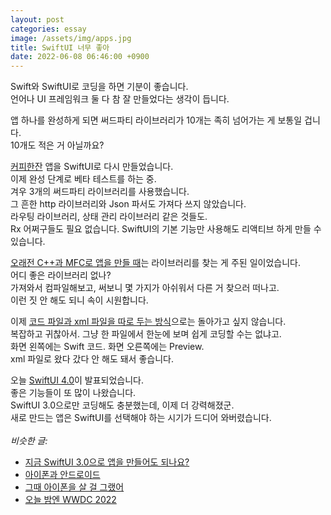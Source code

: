 ```yaml
---
layout: post
categories: essay
image: /assets/img/apps.jpg
title: SwiftUI 너무 좋아
date: 2022-06-08 06:46:00 +0900
---
```


Swift와 SwiftUI로 코딩을 하면 기분이 좋습니다.  
언어나 UI 프레임워크 둘 다 참 잘 만들었다는 생각이 듭니다.

앱 하나를 완성하게 되면 써드파티 라이브러리가 10개는 족히 넘어가는 게 보통일 겁니다.  
10개도 적은 거 아닐까요?

[커피한잔](https://withcoffee.app/) 앱을 SwiftUI로 다시 만들었습니다.  
이제 완성 단계로 베타 테스트를 하는 중.  
겨우 3개의 써드파티 라이브러리를 사용했습니다.  
그 흔한 http 라이브러리와 Json 파서도 가져다 쓰지 않았습니다.  
라우팅 라이브러리, 상태 관리 라이브러리 같은 것들도.  
Rx 어쩌구들도 필요 없습니다. SwiftUI의 기본 기능만 사용해도 리액티브 하게 만들 수 있습니다.

[오래전 C++과 MFC로 앱을 만들 때](/essay/2021/09/14/%EC%A0%9C%EA%B0%80-%EC%84%9C%EB%B2%84%EB%9E%91-%ED%81%B4%EB%9D%BC%EC%9D%B4%EC%96%B8%ED%8A%B8%EB%9E%91-%EB%8B%A4-%ED%95%A0%EA%B2%8C%EC%9A%94.html)는 라이브러리를 찾는 게 주된 일이었습니다.  
어디 좋은 라이브러리 없나?  
가져와서 컴파일해보고, 써보니 몇 가지가 아쉬워서 다른 거 찾으러 떠나고.  
이런 짓 안 해도 되니 속이 시원합니다.

이제 [코드 파일과 xml 파일을 따로 두는 방식](/essay/2022/08/19/maui.html)으로는 돌아가고 싶지 않습니다.  
복잡하고 귀찮아서. 그냥 한 파일에서 한눈에 보며 쉽게 코딩할 수는 없냐고.  
화면 왼쪽에는 Swift 코드. 화면 오른쪽에는 Preview.  
xml 파일로 왔다 갔다 안 해도 돼서 좋습니다.  

오늘 [SwiftUI 4.0](https://www.youtube.com/watch?v=thT00pe9epg)이 발표되었습니다.  
좋은 기능들이 또 많이 나왔습니다.  
SwiftUI 3.0으로만 코딩해도 충분했는데, 이제 더 강력해졌군.  
새로 만드는 앱은 SwiftUI를 선택해야 하는 시기가 드디어 와버렸습니다.
<br>
<br>
*비슷한 글:*
* [지금 SwiftUI 3.0으로 앱을 만들어도 되나요?](/essay/2022/06/17/ios-15-min-support.html)
* [아이폰과 안드로이드](/essay/2022/02/12/ios-android.html)
* [그때 아이폰을 살 걸 그랬어](/essay/2021/09/26/그때-아이폰을-살-걸-그랬어.html)
* [오늘 밤엔 WWDC 2022](/essay/2022/06/06/wwdc-2022.html)